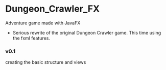 # Dungeon_Crawler_FX
Adventure game made with JavaFX  
  
- Serious rewrite of the original Dungeon Crawler game. This time using the fxml features.  
  
### v0.1
creating the basic structure and views  
  
  